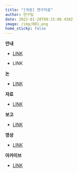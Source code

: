 ```yaml
---
title: "[국문] 연구자료"
author: 연구팀
date: 2022-01-28T09:15:08.438Z
image: /img/001.png
home_sticky: false
---
```

**안내**

* [LINK](https://docs.google.com/spreadsheets/d/1PZaSCGtruGFhylxCH38QUk--QQ9S968WgTnlXZy8bFg/edit#gid=0)



* LINK

**논**

* [LINK](https://docs.google.com/spreadsheets/d/1PZaSCGtruGFhylxCH38QUk--QQ9S968WgTnlXZy8bFg/edit#gid=387258232)

**자료**

* [LINK](https://docs.google.com/spreadsheets/d/1PZaSCGtruGFhylxCH38QUk--QQ9S968WgTnlXZy8bFg/edit#gid=533569577)

**보고**

* [LINK](https://docs.google.com/spreadsheets/d/1PZaSCGtruGFhylxCH38QUk--QQ9S968WgTnlXZy8bFg/edit#gid=1389087427)

**영상**

* [LINK](https://docs.google.com/spreadsheets/d/1PZaSCGtruGFhylxCH38QUk--QQ9S968WgTnlXZy8bFg/edit#gid=296714614)

**아카이브**

* [LINK](https://docs.google.com/spreadsheets/d/1PZaSCGtruGFhylxCH38QUk--QQ9S968WgTnlXZy8bFg/edit#gid=1382855321)